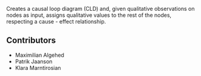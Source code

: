 Creates a causal loop diagram (CLD) and, given qualitative observations on nodes as input, assigns qualitative values to the rest of the nodes, respecting a cause - effect relationship.

## Contributors
- Maximilian Algehed
- Patrik Jaanson
- Klara Marntirosian

